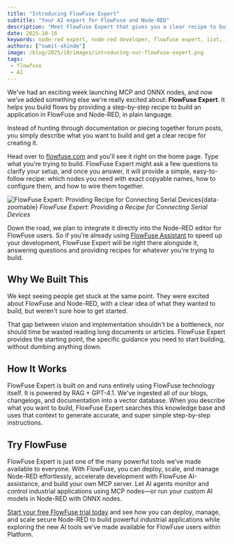 ```yaml
---
title: "Introducing FlowFuse Expert"
subtitle: "Your AI expert for FlowFuse and Node-RED"
description: "Meet FlowFuse Expert that gives you a clear recipe to build Node-RED flows, step by step."
date: 2025-10-16
keywords: node-red expert, node-red developer, flowfuse expert, iiot, industrial automation, mcp nodes, onnx nodes, ai-assisted development, rag, gpt-4.1
authors: ["sumit-shinde"]
image: /blog/2025/10/images/introducing-our-flowFuse-expert.png
tags:
 - flowfuse
 - AI
---
```


We've had an exciting week launching MCP and ONNX nodes, and now we’ve added something else we're really excited about: **FlowFuse Expert**. It helps you build flows by providing a step-by-step recipe to build an application in FlowFuse and Node-RED, in plain language.

<!--more-->

Instead of hunting through documentation or piecing together forum posts, you simply describe what you want to build and get a clear recipe for creating it.

Head over to [flowfuse.com](https://flowfuse.com) and you'll see it right on the home page. Type what you're trying to build. FlowFuse Expert might ask a few questions to clarify your setup, and once you answer, it will provide a simple, easy-to-follow recipe: which nodes you need with exact copyable names, how to configure them, and how to wire them together.

![FlowFuse Expert: Providing Recipe for Connecting Serial Devices](./images/flowfuse-expert.gif){data-zoomable}
_FlowFuse Expert: Providing a Recipe for Connecting Serial Devices_

Down the road, we plan to integrate it directly into the Node-RED editor for FlowFuse users. So if you're already using [FlowFuse Assistant](/blog/2025/07/flowfuse-ai-assistant-better-node-red-manufacturing/) to speed up your development, FlowFuse Expert will be right there alongside it, answering questions and providing recipes for whatever you're trying to build.

## Why We Built This

We kept seeing people get stuck at the same point. They were excited about FlowFuse and Node-RED, with a clear idea of what they wanted to build, but weren't sure how to get started.

That gap between vision and implementation shouldn't be a bottleneck, nor should time be wasted reading long documents or articles. FlowFuse Expert provides the starting point, the specific guidance you need to start building, without dumbing anything down.

## How It Works

FlowFuse Expert is built on and runs entirely using FlowFuse technology itself. It is powered by RAG + GPT-4.1. We've ingested all of our blogs, changelogs, and documentation into a vector database. When you describe what you want to build, FlowFuse Expert searches this knowledge base and uses that context to generate accurate, and super simple step-by-step instructions.

## Try FlowFuse

FlowFuse Expert is just one of the many powerful tools we’ve made available to everyone. With FlowFuse, you can deploy, scale, and manage Node-RED effortlessly, accelerate development with FlowFuse AI-assistance, and build your own MCP server. Let AI agents monitor and control industrial applications using MCP nodes—or run your custom AI models in Node-RED with ONNX nodes.

[Start your free FlowFuse trial today](https://app.flowfuse.com/account/create) and see how you can deploy, manage, and scale secure Node-RED to build powerful industrial applications while exploring the new AI tools we’ve made available for FlowFuse users within Platform.
